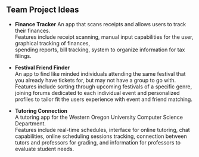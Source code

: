 ## **Team Project Ideas**

- **Finance Tracker** 
An app that scans receipts and allows users to track their finances.  
Features include receipt scanning, manual input capabilities for the user, graphical tracking of finances,   
spending reports, bill tracking, system to organize information for tax filings.  

- **Festival Friend Finder**    
An app to find like minded individuals attending the same festival that you already have tickets for, but may not have a group to go with.  Features include sorting through upcoming festivals of a specific genre, joining forums dedicated to each individual event and 
personalized profiles to tailor fit the users experience with event and friend matching.

- **Tutoring Connection**   
A tutoring app for the Western Oregon University Computer Science Department.  
Features include real-time schedules, interface for online tutoring, chat capabilities, online scheduling 
sessions tracking, connection between tutors and professors for grading, and information for professors to evaluate student needs. 
